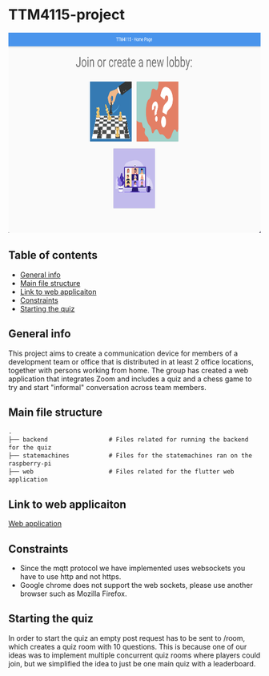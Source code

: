 # TTM4115-project

<p align="center">
    <img src="TTM-4115_screenshot.png" height="400">
</p>

## Table of contents
- [General info](#general-info)
- [Main file structure](#main-file-structure)
- [Link to web applicaiton](#link-to-web-applicaiton)
- [Constraints](#constraints)
- [Starting the quiz](#starting-the-quiz)

## General info
This project aims to create a communication device for members of a development team or office 
that is distributed in at least 2 office locations, together with persons working from home.
The group has created a web application that integrates Zoom and includes a quiz
and a chess game to try and start "informal" conversation across team members.

## Main file structure
    .
    ├── backend                 # Files related for running the backend for the quiz
    ├── statemachines           # Files for the statemachines ran on the raspberry-pi
    ├── web                     # Files related for the flutter web application     

## Link to web applicaiton
[Web application](http://ttm4115-quiz-backend.herokuapp.com/#/)

## Constraints
- Since the mqtt protocol we have implemented uses websockets you have to use http and not https.
- Google chrome does not support the web sockets, please use another browser such as Mozilla Firefox.

## Starting the quiz
In order to start the quiz an empty post request has to be sent to /room, which creates a quiz room with 10 questions. 
This is because one of our ideas was to implement multiple concurrent quiz rooms where players could join, 
but we simplified the idea to just be one main quiz with a leaderboard. 
